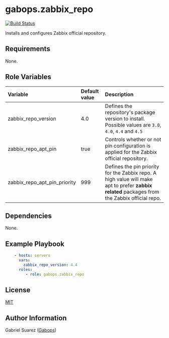 gabops.zabbix_repo
==================
[![Build Status](https://travis-ci.org/gabops/ansible-role-zabbix-repo.svg?branch=master)](https://travis-ci.org/gabops/ansible-role-zabbix-repo)

Installs and configures Zabbix official repository.

Requirements
------------

None.

Role Variables
--------------

| Variable | Default value | Description |
| :--- | :--- | :--- |
| zabbix_repo_version | 4.0 | Defines the repository's package version to install. Possible values are `3.0`, `4.0`, `4.4` and `4.5` |
| zabbix_repo_apt_pin | true | Controls whether or not pin configuration is applied for the Zabbix official repository. |
| zabbix_repo_apt_pin_priority | 999 | Defines the pin priority for the Zabbix repo. A high value will make apt to prefer **zabbix related** packages from the Zabbix official repo. |

Dependencies
------------

None.

Example Playbook
----------------

```yaml
    - hosts: servers
      vars:
        zabbix_repo_version: 4.4
      roles:
         - role: gabops.zabbix_repo
```

License
-------

[MIT]((./LICENSE))

Author Information
------------------

Gabriel Suarez ([Gabops](https://github.com/gabops))
